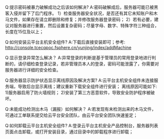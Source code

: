 Q:提示密码被暴力破解成功之后该如何解决?
A:密码破解成后，服务器可能已被黑客入侵并留下了后门程序。
1）检查服务器安全状况，是否还有其它未知账户和木马文件，如果存在请立即删除和修复；并修改服务器登录密码；
2）若有必要，建议对服务器进行重置，然后设置复杂密码；尽量字母、数字、特殊字符三种组合，长度在15位及以上；

Q:如何安装云平台主机安全组件? 
A:下载后直接安装即可；参考: http://console.tcecqpoc.fsphere.cn/yunjing/index/addMachine

Q:显示登录异常怎么解决？
A:异常登录的判断是基于管理员的常用登录地进行判断的，请仔细检查登录记录，若非管理员本人的登录，密码可能泄露了，你需要对服务器进行详细的安全检查。

Q:服务器显示防护状态显示离线原因及解决方案? 
A:云平台主机安全组件未连接服务端，导致后台显示离线；建议重新下载安全组件进行安装；
离线原因可能如下:
1)服务器启用了防火墙规则；
2)安装了第三方恶意软件，导致安全防护程序被破坏。

Q:未能成功检测出木马（漏报）如何解决？
A:若发现有未检测出来的木马文件，可通过工单联系提交给云平台安全团队，由云平台安全团队快速鉴定；

Q:如何卸载云平台主机安全组件?
A:登录云平台主机安全产品控制台，服务器列表页面点击卸载，或打开安装目录，通过目录中的卸载程序进行卸载；
